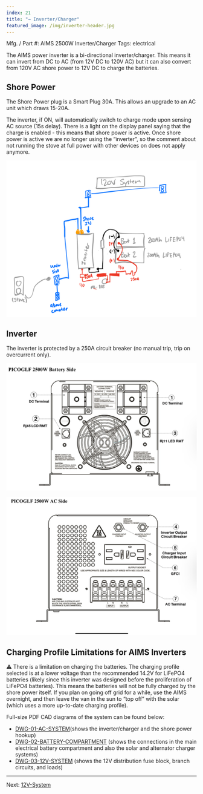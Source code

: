 ```yaml
---
index: 21
title: "→ Inverter/Charger"
featured_image: /img/inverter-header.jpg
---
```


Mfg. / Part #: AIMS 2500W Inverter/Charger
Tags: electrical

The AIMS power inverter is a bi-directional inverter/charger. This means it can invert from DC to AC (from 12V DC to 120V AC) but it can also convert from 120V AC shore power to 12V DC to charge the batteries. 

## Shore Power

The Shore Power plug is a Smart Plug 30A. This allows an upgrade to an AC unit which draws 15-20A. 

The inverter, if ON, will automatically switch to charge mode upon sensing AC source (15s delay). There is a light on the display panel saying that the charge is enabled - this means that shore power is active. Once shore power is active we are no longer using the “inverter”, so the comment about not running the stove at full power with other devices on does not apply anymore. 

![system-120v.png](img/system-120v.png)

## Inverter

The inverter is protected by a 250A circuit breaker (no manual trip, trip on overcurrent only).

![F522C33A-BBF1-45F7-97C5-2D2B02910307.jpeg](img/F522C33A-BBF1-45F7-97C5-2D2B02910307.jpeg)

![E50D8072-6840-43A5-90AE-3168B1C606FC.jpeg](img/E50D8072-6840-43A5-90AE-3168B1C606FC.jpeg)

## Charging Profile Limitations for AIMS Inverters

⚠️ There is a limitation on charging the batteries. The charging profile selected is at a lower voltage than the recommended 14.2V for LiFePO4 batteries (likely since this inverter was designed before the proliferation of LiFePO4 batteries). This means the batteries will not be fully charged by the shore power itself. If you plan on going off grid for a while, use the AIMS overnight, and then leave the van in the sun to “top off” with the solar (which uses a more up-to-date charging profile).


Full-size PDF CAD diagrams of the system can be found below:
- [DWG-01-AC-SYSTEM]({{site.url}}/pdf/DWG-01-AC-SYSTEM.pdf)(shows the inverter/charger and the shore power hookup)
- [DWG-02-BATTERY-COMPARTMENT]({{site.url}}/pdf/DWG-02-BATTERY-COMPARTMENT.pdf) (shows the connections in the main electrical battery compartment and also the solar and alternator charger systems)
- [DWG-03-12V-SYSTEM]({{site.url}}/pdf/DWG-03-12V-SYSTEM.pdf) (shows the 12V distribution fuse block, branch circuits, and loads)

---

Next: [12V-System](12V-System)